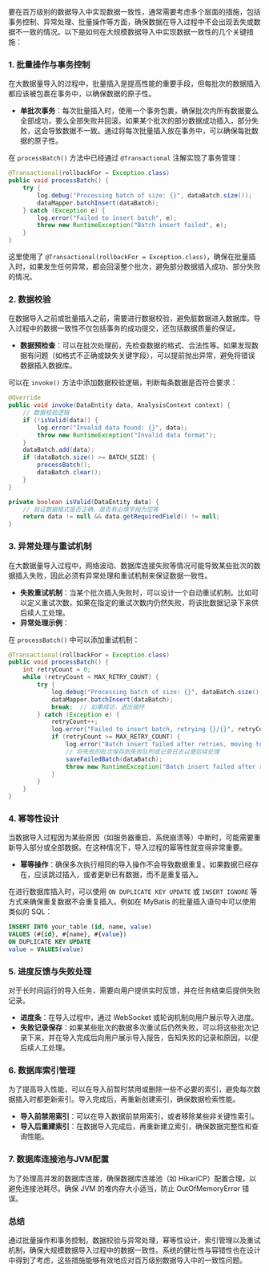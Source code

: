 要在百万级别的数据导入中实现数据一致性，通常需要考虑多个层面的措施，包括事务控制、异常处理、批量操作等方面，确保数据在导入过程中不会出现丢失或数据不一致的情况。以下是如何在大规模数据导入中实现数据一致性的几个关键措施：

### 1. **批量操作与事务控制**

在大数据量导入的过程中，批量插入是提高性能的重要手段，但每批次的数据插入都应该被包裹在事务中，以确保数据的原子性。

- **单批次事务**：每次批量插入时，使用一个事务包裹，确保批次内所有数据要么全部成功，要么全部失败并回滚。如果某个批次的部分数据成功插入，部分失败，这会导致数据不一致。通过将每次批量插入放在事务中，可以确保每批数据的原子性。

在 `processBatch()` 方法中已经通过 `@Transactional` 注解实现了事务管理：

```Java
@Transactional(rollbackFor = Exception.class)
public void processBatch() {
    try {
        log.debug("Processing batch of size: {}", dataBatch.size());
        dataMapper.batchInsert(dataBatch);
    } catch (Exception e) {
        log.error("Failed to insert batch", e);
        throw new RuntimeException("Batch insert failed", e);
    }
}
```

这里使用了 `@Transactional(rollbackFor = Exception.class)`，确保在批量插入时，如果发生任何异常，都会回滚整个批次，避免部分数据插入成功、部分失败的情况。

### 2. **数据校验**

在数据导入之前或批量插入之前，需要进行数据校验，避免脏数据进入数据库。导入过程中的数据一致性不仅包括事务的成功提交，还包括数据质量的保证。   

- **数据预检查**：可以在批次处理前，先检查数据的格式、合法性等。如果发现数据有问题（如格式不正确或缺失关键字段），可以提前抛出异常，避免将错误数据插入数据库。

可以在 `invoke()` 方法中添加数据校验逻辑，判断每条数据是否符合要求：

```Java
@Override
public void invoke(DataEntity data, AnalysisContext context) {
    // 数据校验逻辑
    if (!isValid(data)) {
        log.error("Invalid data found: {}", data);
        throw new RuntimeException("Invalid data format");
    }
    dataBatch.add(data);
    if (dataBatch.size() >= BATCH_SIZE) {
        processBatch();
        dataBatch.clear();
    }
}

private boolean isValid(DataEntity data) {
    // 验证数据格式是否正确，是否有必填字段为空等
    return data != null && data.getRequiredField() != null;
}
```

### 3. **异常处理与重试机制**

在大数据量导入过程中，网络波动、数据库连接失败等情况可能导致某些批次的数据插入失败，因此必须有异常处理和重试机制来保证数据一致性。   

- **失败重试机制**：当某个批次插入失败时，可以设计一个自动重试机制。比如可以定义重试次数，如果在指定的重试次数内仍然失败，将该批数据记录下来供后续人工处理。
- **异常处理示例**：

在 `processBatch()` 中可以添加重试机制：

```Java
@Transactional(rollbackFor = Exception.class)
public void processBatch() {
    int retryCount = 0;
    while (retryCount < MAX_RETRY_COUNT) {
        try {
            log.debug("Processing batch of size: {}", dataBatch.size());
            dataMapper.batchInsert(dataBatch);
            break;  // 如果成功，退出循环
        } catch (Exception e) {
            retryCount++;
            log.error("Failed to insert batch, retrying {}/{}", retryCount, MAX_RETRY_COUNT, e);
            if (retryCount >= MAX_RETRY_COUNT) {
                log.error("Batch insert failed after retries, moving to failure queue");
                // 将失败的批次保存到失败队列或记录日志以便后续处理
                saveFailedBatch(dataBatch);
                throw new RuntimeException("Batch insert failed after retries", e);
            }
        }
    }
}
```

### 4. **幂等性设计**

当数据导入过程因为某些原因（如服务器重启、系统崩溃等）中断时，可能需要重新导入部分或全部数据。在这种情况下，导入过程的幂等性就变得非常重要。

- **幂等操作**：确保多次执行相同的导入操作不会导致数据重复。如果数据已经存在，应该跳过插入，或者更新已有数据，而不是重复插入。

在进行数据库插入时，可以使用 `ON DUPLICATE KEY UPDATE` 或 `INSERT IGNORE` 等方式来确保重复数据不会重复插入。例如在 MyBatis 的批量插入语句中可以使用类似的 SQL：

```SQL
INSERT INTO your_table (id, name, value)
VALUES (#{id}, #{name}, #{value})
ON DUPLICATE KEY UPDATE
value = VALUES(value)
```

### 5. **进度反馈与失败处理**

 对于长时间运行的导入任务，需要向用户提供实时反馈，并在任务结束后提供失败记录。

- **进度条**：在导入过程中，通过 WebSocket 或轮询机制向用户展示导入进度。
- **失败记录保存**：如果某些批次的数据多次重试后仍然失败，可以将这些批次记录下来，并在导入完成后向用户展示导入报告，告知失败的记录和原因，以便后续人工处理。

### 6. **数据库索引管理**

为了提高导入性能，可以在导入前暂时禁用或删除一些不必要的索引，避免每次数据插入时都更新索引。导入完成后，再重新创建索引，确保数据检索性能。

- **导入前禁用索引**：可以在导入数据前禁用索引，或者移除某些非关键性索引。
- **导入后重建索引**：在数据导入完成后，再重新建立索引，确保数据完整性和查询性能。

### 7. **数据库连接池**与JVM配置

为了处理高并发的数据库连接，确保数据库连接池（如 HikariCP）配置合理，以避免连接池耗尽。确保 JVM 的堆内存大小适当，防止 OutOfMemoryError 错误。

### 总结

通过批量操作和事务控制，数据校验与异常处理，幂等性设计，索引管理以及重试机制，确保大规模数据导入过程中的数据一致性。系统的健壮性与容错性也在设计中得到了考虑，这些措施能够有效地应对百万级别数据导入中的一致性问题。